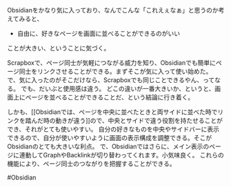 Obsidianをかなり気に入っており、なんでこんな「これえぇなぁ」と思うのか考えてみると、

- 自由に、好きなページを画面に並べることができるのがいい

ことが大きい、ということに気づく。

Scrapboxで、ページ同士が気軽につながる威力を知り、Obsidianでも簡単にページ同士をリンクさせることができる。まずそこが気に入って使い始めた。
で、気に入ったのがそこだけなら、Scrapboxでも同じことできるやん、ってなる。
でも、だいぶと使用感は違う。
どこの違いが一番大きいか、というと、画面上にページを並べることができることだ、という結論に行き着く。

しかも、[[Obsidianでは、ページを中央に並べたときと両サイドに並べた時でリンクを踏んだ時の動きが違う]]ので、中央とサイドで違う役割を持たせることができ、それがとても使いやすい。
自分の好きなものを中央やサイドバーに表示できるので、自分が使いやすいように画面の表示構成を調整できる。そこがObsidianのとても大きいな利点。
で、Obsidianではさらに、メイン表示のページに連動してGraphやBacklinkが切り替わってくれます。小気味良く。
これらの機能により、ページ同士のつながりを把握することができる。

#Obsidian 